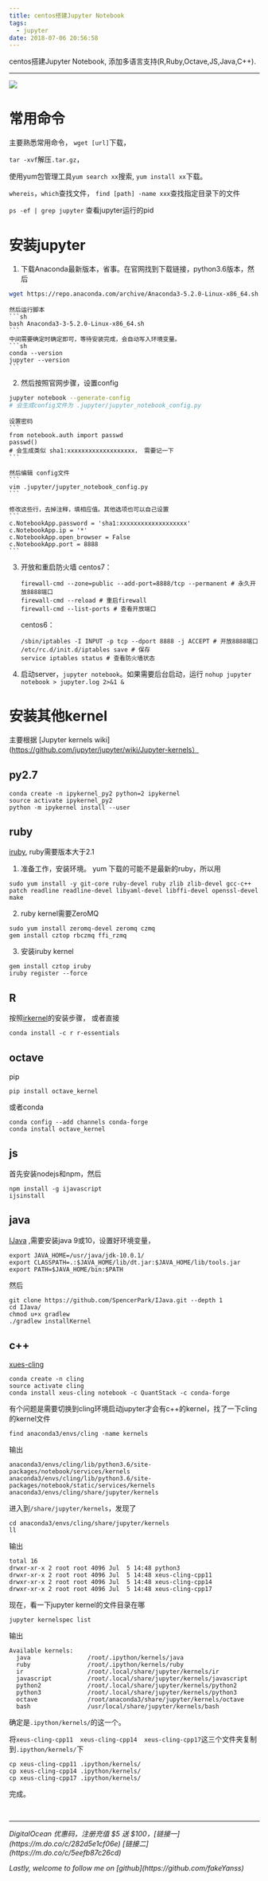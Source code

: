 ```yaml
---
title: centos搭建Jupyter Notebook
tags:
  - jupyter
date: 2018-07-06 20:56:58
---
```

centos搭建Jupyter Notebook, 添加多语言支持(R,Ruby,Octave,JS,Java,C++).
<!-- more -->

---

![](https://raw.githubusercontent.com/fakeYanss/imgplace/master/2019/centos-jn-overview.png)

# 常用命令
主要熟悉常用命令， 
`wget [url]`下载，

`tar -xvf`解压`.tar.gz`，

使用yum包管理工具`yum search xx`搜索, `yum install xx`下载。

`whereis`，`which`查找文件， `find [path] -name xxx`查找指定目录下的文件

`ps -ef | grep jupyter` 查看jupyter运行的pid

# 安装jupyter

1. 下载Anaconda最新版本，省事。在官网找到下载链接，python3.6版本，然后
```sh
wget https://repo.anaconda.com/archive/Anaconda3-5.2.0-Linux-x86_64.sh 
```
    然后运行脚本
    ```sh
    bash Anaconda3-3-5.2.0-Linux-x86_64.sh
    ```
    中间需要确定时确定即可，等待安装完成，会自动写入环境变量。
    ```sh
    conda --version
    jupyter --version
    ```

2. 然后按照官网步骤，设置config
```sh
jupyter notebook --generate-config
# 会生成config文件为 .jupyter/jupyter_notebook_config.py
```
    设置密码
    ```
    from notebook.auth import passwd
    passwd()
    # 会生成类似 sha1:xxxxxxxxxxxxxxxxxxx， 需要记一下
    ```

    然后编辑 config文件
    ```
    vim .jupyter/jupyter_notebook_config.py
    ```

    修改这些行，去掉注释，填相应值。其他选项也可以自己设置
    ```
    c.NotebookApp.password = 'sha1:xxxxxxxxxxxxxxxxxxx'
    c.NotebookApp.ip = '*'
    c.NotebookApp.open_browser = False
    c.NotebookApp.port = 8888
    ```

3. 开放和重启防火墙
    centos7：
    ``` 
    firewall-cmd --zone=public --add-port=8888/tcp --permanent # 永久开放8888端口
    firewall-cmd --reload # 重启firewall
    firewall-cmd --list-ports # 查看开放端口
    ```

    centos6：
    ```
    /sbin/iptables -I INPUT -p tcp --dport 8888 -j ACCEPT # 开放8888端口
    /etc/rc.d/init.d/iptables save # 保存
    service iptables status # 查看防火墙状态
    ```

4. 启动server，`jupyter notebook`。如果需要后台启动，运行
`nohup jupyter notebook > jupyter.log 2>&1 &`


# 安装其他kernel

主要根据 [Jupyter kernels wiki](https://github.com/jupyter/jupyter/wiki/Jupyter-kernels）

## py2.7

```
conda create -n ipykernel_py2 python=2 ipykernel
source activate ipykernel_py2
python -m ipykernel install --user
```

## ruby

[iruby](https://github.com/SciRuby/iruby), ruby需要版本大于2.1

1. 准备工作，安装环境。
yum 下载的可能不是最新的ruby，所以用
```
sudo yum install -y git-core ruby-devel ruby zlib zlib-devel gcc-c++ patch readline readline-devel libyaml-devel libffi-devel openssl-devel make
```

2. ruby kernel需要ZeroMQ
```
sudo yum install zeromq-devel zeromq czmq
gem install cztop rbczmq ffi_rzmq
```

3. 安装iruby kernel
```
gem install cztop iruby
iruby register --force
```

## R
按照[irkernel](https://irkernel.github.io/)的安装步骤，
或者直接
```
conda install -c r r-essentials
```

## octave

pip

```
pip install octave_kernel
```

或者conda

```
conda config --add channels conda-forge
conda install octave_kernel
```

## js

首先安装nodejs和npm，然后

```
npm install -g ijavascript
ijsinstall
```

## java

[IJava](https://github.com/SpencerPark/IJava) ,需要安装java 9或10，设置好环境变量，

```
export JAVA_HOME=/usr/java/jdk-10.0.1/
export CLASSPATH=.:$JAVA_HOME/lib/dt.jar:$JAVA_HOME/lib/tools.jar
export PATH=$JAVA_HOME/bin:$PATH
```

然后

```
git clone https://github.com/SpencerPark/IJava.git --depth 1
cd IJava/
chmod u+x gradlew
./gradlew installKernel
```

## c++

[xues-cling](https://github.com/QuantStack/xeus-cling)

```
conda create -n cling
source activate cling
conda install xeus-cling notebook -c QuantStack -c conda-forge
```

有个问题是需要切换到cling环境启动jupyter才会有c++的kernel，找了一下cling 的kernel文件

```
find anaconda3/envs/cling -name kernels
```

输出

```
anaconda3/envs/cling/lib/python3.6/site-packages/notebook/services/kernels
anaconda3/envs/cling/lib/python3.6/site-packages/notebook/static/services/kernels
anaconda3/envs/cling/share/jupyter/kernels
```

进入到`/share/jupyter/kernels`，发现了

```
cd anaconda3/envs/cling/share/jupyter/kernels
ll
```

输出

```
total 16
drwxr-xr-x 2 root root 4096 Jul  5 14:48 python3
drwxr-xr-x 2 root root 4096 Jul  5 14:48 xeus-cling-cpp11
drwxr-xr-x 2 root root 4096 Jul  5 14:48 xeus-cling-cpp14
drwxr-xr-x 2 root root 4096 Jul  5 14:48 xeus-cling-cpp17
```

现在，看一下jupyter kernel的文件目录在哪

```
jupyter kernelspec list
```

输出

```
Available kernels:
  java                /root/.ipython/kernels/java
  ruby                /root/.ipython/kernels/ruby
  ir                  /root/.local/share/jupyter/kernels/ir
  javascript          /root/.local/share/jupyter/kernels/javascript
  python2             /root/.local/share/jupyter/kernels/python2
  python3             /root/.local/share/jupyter/kernels/python3
  octave              /root/anaconda3/share/jupyter/kernels/octave
  bash                /usr/local/share/jupyter/kernels/bash
```

确定是`.ipython/kernels/`的这一个。

将`xeus-cling-cpp11  xeus-cling-cpp14  xeus-cling-cpp17`这三个文件夹复制到`.ipython/kernels/`下

```
cp xeus-cling-cpp11 .ipython/kernels/
cp xeus-cling-cpp14 .ipython/kernels/
cp xeus-cling-cpp17 .ipython/kernels/
```

完成。




<br>

---
<p id="div-border-left-red"><i>DigitalOcean 优惠码，注册充值 $5 送 $100，[链接一](https://m.do.co/c/282d5e1cf06e) [链接二](https://m.do.co/c/5eefb87c26cd)</i></p>
<p id="div-border-left-red"><i>Lastly, welcome to follow me on [github](https://github.com/fakeYanss)</i></p>